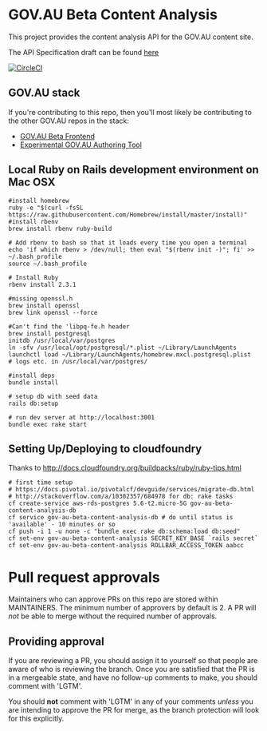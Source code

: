 # GOV.AU Beta Content Analysis
This project provides the content analysis API for the GOV.AU content site.

The API Specification draft can be found [here](./api-spec.md)

[![CircleCI](https://circleci.com/gh/AusDTO/gov-au-beta-content-analysis/tree/develop.svg?style=svg)](https://circleci.com/gh/AusDTO/gov-au-beta-content-analysis/tree/develop)

## GOV.AU stack
If you're contributing to this repo, then you'll most likely be contributing to the other GOV.AU repos in the stack:

* [GOV.AU Beta Frontend](https://github.com/AusDTO/gov-au-beta)
* [Experimental GOV.AU Authoring Tool](https://github.com/AusDTO/gov-au-beta-authoring)

## Local Ruby on Rails development environment on Mac OSX
```
#install homebrew
ruby -e "$(curl -fsSL https://raw.githubusercontent.com/Homebrew/install/master/install)"
#install rbenv
brew install rbenv ruby-build

# Add rbenv to bash so that it loads every time you open a terminal
echo 'if which rbenv > /dev/null; then eval "$(rbenv init -)"; fi' >> ~/.bash_profile
source ~/.bash_profile

# Install Ruby
rbenv install 2.3.1

#missing openssl.h
brew install openssl
brew link openssl --force

#Can't find the 'libpq-fe.h header
brew install postgresql
initdb /usr/local/var/postgres
ln -sfv /usr/local/opt/postgresql/*.plist ~/Library/LaunchAgents
launchctl load ~/Library/LaunchAgents/homebrew.mxcl.postgresql.plist
# logs etc. in /usr/local/var/postgres/

#install deps
bundle install

# setup db with seed data
rails db:setup

# run dev server at http://localhost:3001
bundle exec rake start
```

## Setting Up/Deploying to cloudfoundry
Thanks to http://docs.cloudfoundry.org/buildpacks/ruby/ruby-tips.html
```
# first time setup
# https://docs.pivotal.io/pivotalcf/devguide/services/migrate-db.html
# http://stackoverflow.com/a/10302357/684978 for db: rake tasks
cf create-service aws-rds-postgres 5.6-t2.micro-5G gov-au-beta-content-analysis-db
cf service gov-au-beta-content-analysis-db # do until status is 'available' - 10 minutes or so
cf push -i 1 -u none -c "bundle exec rake db:schema:load db:seed" 
cf set-env gov-au-beta-content-analysis SECRET_KEY_BASE `rails secret`
cf set-env gov-au-beta-content-analysis ROLLBAR_ACCESS_TOKEN aabcc
```

# Pull request approvals
Maintainers who can approve PRs on this repo are stored within MAINTAINERS. The minimum
number of approvers by default is 2. A PR will *not* be able to merge without the required
number of approvals.

## Providing approval
If you are reviewing a PR, you should assign it to yourself so that people are aware of who
is reviewing the branch. Once you are satisfied that the PR is in a mergeable state, and
have no follow-up comments to make, you should comment with 'LGTM'.

You should **not** comment with 'LGTM' in any of your comments _unless_ you are intending
to approve the PR for merge, as the branch protection will look for this explicitly.
